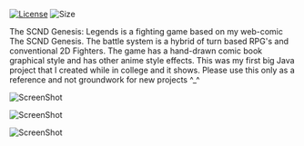 [![License](https://img.shields.io/aur/license/yaourt.svg)](LICENSE.md) ![Size](https://reposs.herokuapp.com/?path=SubiyaCryolite/The-SCND-Genesis-Legends)

The SCND Genesis: Legends is a fighting game based on my web-comic The SCND Genesis. 
The battle system is a hybrid of turn based RPG's and conventional 2D Fighters. 
The game has a hand-drawn comic book graphical style and has other anime style effects. 
This was my first big Java project that I created while in college and it shows. 
Please use this only as a reference and not groundwork for new projects ^_^

![ScreenShot](http://www.scndgen.com/game/Screenshot-12.jpg "Screenshot")

![ScreenShot](http://www.scndgen.com/game/Screenshot-13.jpg "Screenshot")

![ScreenShot](http://www.scndgen.com/game/Screenshot-18.jpg "Screenshot")